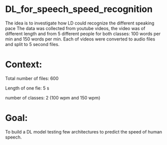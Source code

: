 # DL_for_speech_speed_recognition

The idea is to investigate how LD could recognize the different speaking pace The data was collected from youtube videos, the video was of different length and from 5 different people for both classes: 100 words per min and 150 words per min. Each of videos were converted to audio files and split to 5 second files.

# Context:
Total number of files: 600

Length of one fie: 5 s

number of classes: 2 (100 wpm and 150 wpm)

# Goal:
To build a DL model testing few architectures to predict the speed of human speech.
